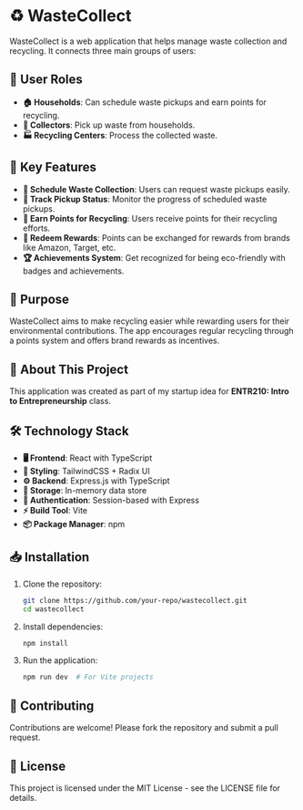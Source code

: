 # ♻️ WasteCollect

WasteCollect is a web application that helps manage waste collection and recycling. It connects three main groups of users:

## 👥 User Roles

- **🏠 Households**: Can schedule waste pickups and earn points for recycling.
- **🚛 Collectors**: Pick up waste from households.
- **🏭 Recycling Centers**: Process the collected waste.

## 🌟 Key Features

- **📅 Schedule Waste Collection**: Users can request waste pickups easily.
- **📍 Track Pickup Status**: Monitor the progress of scheduled waste pickups.
- **🎯 Earn Points for Recycling**: Users receive points for their recycling efforts.
- **🎁 Redeem Rewards**: Points can be exchanged for rewards from brands like Amazon, Target, etc.
- **🏆 Achievements System**: Get recognized for being eco-friendly with badges and achievements.

## 🎯 Purpose

WasteCollect aims to make recycling easier while rewarding users for their environmental contributions. The app encourages regular recycling through a points system and offers brand rewards as incentives.

## 🚀 About This Project

This application was created as part of my startup idea for **ENTR210: Intro to Entrepreneurship** class.

## 🛠️ Technology Stack

- **🖥️ Frontend**: React with TypeScript
- **🎨 Styling**: TailwindCSS + Radix UI
- **⚙️ Backend**: Express.js with TypeScript
- **💾 Storage**: In-memory data store
- **🔐 Authentication**: Session-based with Express
- **⚡ Build Tool**: Vite
- **📦 Package Manager**: npm

## 📥 Installation

1. Clone the repository:
   ```sh
   git clone https://github.com/your-repo/wastecollect.git
   cd wastecollect
   ```
2. Install dependencies:
   ```sh
   npm install
   ```
3. Run the application:
   ```sh
   npm run dev  # For Vite projects
   ```

## 🤝 Contributing

Contributions are welcome! Please fork the repository and submit a pull request.

## 📜 License

This project is licensed under the MIT License - see the LICENSE file for details.
